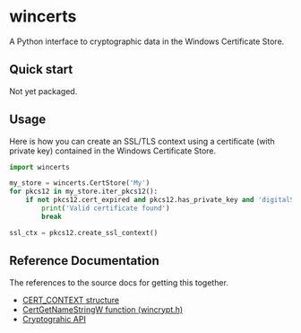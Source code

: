 # wincerts
A Python interface to cryptographic data in the Windows Certificate Store.

## Quick start
Not yet packaged.  

## Usage
Here is how you can create an SSL/TLS context using a certificate (with private key) contained in the Windows Certificate Store.

```python
import wincerts

my_store = wincerts.CertStore('My')
for pkcs12 in my_store.iter_pkcs12():
    if not pkcs12.cert_expired and pkcs12.has_private_key and 'digitalSignature' in pkcs12.cert_keyusages:
        print('Valid certificate found')
        break

ssl_ctx = pkcs12.create_ssl_context()
```

## Reference Documentation
The references to the source docs for getting this together. 

- [CERT_CONTEXT structure](https://learn.microsoft.com/en-us/windows/win32/api/wincrypt/ns-wincrypt-cert_context)
- [CertGetNameStringW function (wincrypt.h)](https://learn.microsoft.com/en-us/windows/win32/api/wincrypt/nf-wincrypt-certgetnamestringw)
- [Cryptograhic API](https://referencesource.microsoft.com/#System/security/system/security/cryptography/cryptoapi.cs)
